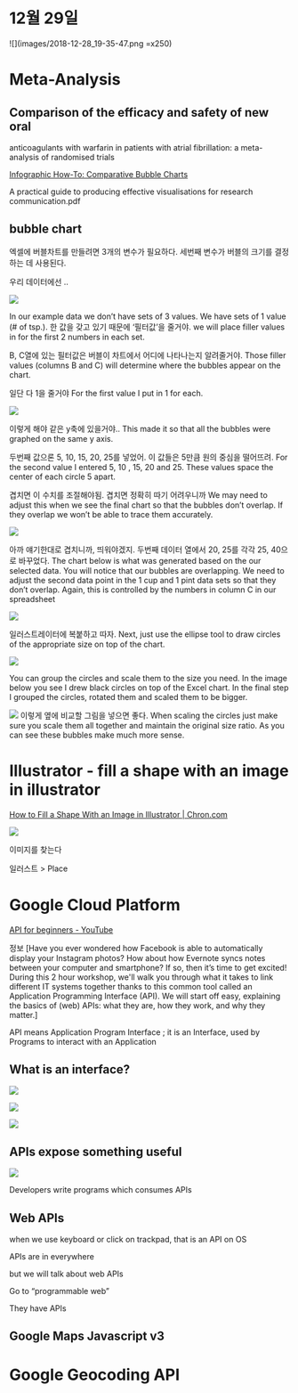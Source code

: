 # 12월 29일
![](images/2018-12-28_19-35-47.png =x250)


# Meta-Analysis

## Comparison of the efficacy and safety of new oral
anticoagulants with warfarin in patients with atrial
fibrillation: a meta-analysis of randomised trials


[Infographic How-To: Comparative Bubble Charts](https://www.copypress.com/blog/data-visualization-how-to-comparative-bubble-charts/)

A practical guide to producing effective visualisations for
research communication.pdf

## bubble chart
엑셀에 버블차트를 만들려면
3개의 변수가 필요하다.
세번째 변수가 버블의 크기를 결정하는 데 사용된다.

우리 데이터에선 ..

![](images/80F70D40-A921-4177-9EB5-B7B24323929D.png)

In our example data we don’t have sets of 3 values. We have sets of 1 value (# of tsp.). 
한 값을 갖고 있기 때문에 ‘필터값’을 줄거야.
we will place filler values in for the first 2 numbers in each set.  

B, C열에 있는 필터값은 버블이 차트에서 어디에 나타나는지 알려줄거야.
Those filler values (columns B and C) will determine where the bubbles appear on the chart.

일단 다 1을 줄거야
For the first value I put in 1 for each.

![](images/9AEFD204-404A-425E-9BBE-4A9B5C7AD0C9.png)

이렇게 해야 같은 y축에 있을거야..
This made it so that all the bubbles were graphed on the same y axis.

두번째 값으론 5, 10, 15, 20, 25를 넣었어.
이 값들은 5만큼 원의 중심을 떨어뜨려.
For the second value I entered 5, 10 , 15, 20 and 25. 
These values space the center of each circle 5 apart.

겹치면 이 수치를 조절해야됨. 겹치면 정확히 따기 어려우니까
We may need to adjust this when we see the final chart so that the bubbles don’t overlap. If they overlap we won’t be able to trace them accurately.


![](images/420AB212-2D82-40FE-BEA8-A3EE951A4A1E.png)

아까 얘기한대로 겹치니까, 띄워야겠지.
두번째 데이터 열에서 20, 25를 각각 25, 40으로 바꾸었다.
The chart below is what was generated based on the our selected data. You will notice that our bubbles are overlapping. We need to adjust the second data point in the 1 cup and 1 pint data sets so that they don’t overlap. Again, this is controlled by the numbers in column C in our spreadsheet

![](images/FFF82209-45C7-4214-A165-0EAF5D2FD450.png)

일러스트레이터에 복붙하고 따자.
Next, just use the ellipse tool to draw circles of the appropriate size on top of the chart. 

![](images/0CFF8373-BA3F-452C-AB60-A146877A716C.png)

You can group the circles and scale them to the size you need. In the image below you see I drew black circles on top of the Excel chart. In the final step I grouped the circles, rotated them and scaled them to be bigger.

![](images/B5EE727B-3ADF-417E-8693-7CF2E189461A.png)
이렇게 옆에 비교할 그림을 넣으면 좋다.
When scaling the circles just make sure you scale them all together and maintain the original size ratio. As you can see these bubbles make much more sense.

# Illustrator - fill a shape with an image in illustrator
[How to Fill a Shape With an Image in Illustrator | Chron.com](https://smallbusiness.chron.com/fill-shape-image-illustrator-35067.html)

![](images/4BB75BC4-3E23-4C17-BE0D-021EA2392711.png)

이미지를 찾는다

일러스트 > Place



# Google Cloud Platform

[API for beginners - YouTube](https://www.youtube.com/watch?v=oBW_VNg4qD0)

정보
[Have you ever wondered how Facebook is able to automatically display your Instagram photos? How about how Evernote syncs notes between your computer and smartphone? If so, then it’s time to get excited! During this 2 hour workshop, we'll walk you through what it takes to link different IT systems together thanks to this common tool called an Application Programming Interface (API). We will start off easy, explaining the basics of (web) APIs: what they are, how they work, and why they matter.]


API means
Application Program Interface
; it is an Interface,
used by Programs to interact
with an Application

## What is an interface?

![](images/3FED9EDE-1718-4F61-A578-ACD022FB78C7.png)

![](images/5D9A6373-F8FB-496D-B5A6-B54C13066163.png)


![](images/607B12F6-294A-4D81-A814-C03FD559A888.png)


## APIs expose something useful 
![](images/B1D120F5-8AC9-4842-982F-356B85B81298.png)


Developers write programs which consumes APIs

## Web APIs

when we use keyboard or click on trackpad,
that is an API on OS

APIs are in everywhere

but we will talk about web APIs

Go to “programmable web”

They have APIs

## Google Maps Javascript v3

# Google Geocoding API


